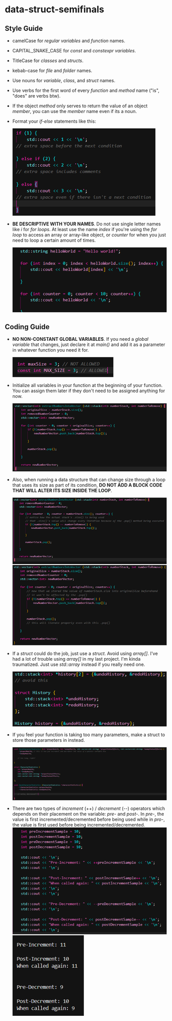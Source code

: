 # data-struct-semifinals
 
## Style Guide 

- camelCase for *regular variables* and *function* names.

- CAPITAL_SNAKE_CASE for *const* and *constexpr variables*.

- TitleCase for *classes* and *structs*.

- kebab-case for *file* and *folder* names.

- Use nouns for *variable*, *class*, and *struct* names.

- Use verbs for the first word of every *function* and *method* name ("is", "does" are verbs btw).

- If the object *method* only serves to return the value of an object *member*, you can use the *member* name even if its a noun.

- Format your *if-else* statements like this:

  ![alt text](sample-photos-for-guide/if-else-format.png)

- **BE DESCRIPTIVE WITH YOUR NAMES**. Do not use single letter names like *i* for *for loops*. At least use the name *index* if you're using the *for loop* to access an array or array-like object, or *counter* for when you just need to loop a certain amount of times.

  ![alt for-loop-iterator-names.png](sample-photos-for-guide/for-loop-iterator-names.png)
  


## Coding Guide

- **NO NON-CONSTANT GLOBAL VARIABLES**. If you need a *global variable* that changes, just declare it at *main()* and add it as a parameter in whatever function you need it for.

  ![const-glbal-variable-sample.png](sample-photos-for-guide/image.png)

- Initialize all variables in your function at the beginning of your function. You can assign them later if they don't need to be assigned anything for now.
  
  ![initialize-variables-at-beginning.png](sample-photos-for-guide/initialize-variables-at-beginning.png)

- Also, when running a data structure that can change size through a loop that uses its size as part of its condition, **DO NOT ADD A BLOCK CODE THAT WILL ALTER ITS SIZE INSIDE THE LOOP**.


  ![iteration-over-dynamic-size-wrong-way.png](sample-photos-for-guide/iteration-over-dynamic-size-wrong-way.png)
  ![iteration-over-dynamic-size-right-way.png](sample-photos-for-guide/iteration-over-dynamic-size-right-way.png)


- If a *struct* could do the job, just use a *struct*. Avoid using *array[]*. I've had a lot of trouble using *array[]* in my last project. I'm kinda traumatized. Just use *std::array* instead if you really need one.

  ![prefer-structs-to-arrays.png](sample-photos-for-guide/image-1.png)

- If you feel your function is taking too many parameters, make a struct to store those parameters in instead.

  ![use-structs-to-store-parameters.png](sample-photos-for-guide/use-structs-to-store-parameters.png) 

- There are two types of *increment* (++) / *decrement* (--) operators which depends on their placement on the variable: *pre-* and *post-*. In *pre-*, the value is first incremented/decremented before being used while in *pro-*, the value is first used before being incremented/decremented.
  ![increment-decrement-code.png](sample-photos-for-guide/increment-decrement-code.png) 
  ![increment-decrement-output.png](sample-photos-for-guide/increment-decrement-output.png) 


  
